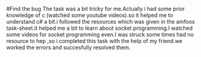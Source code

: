#Find the bug 
The task was a bit tricky for me.Actually i had some prior knowledge of c (watched some youtube videos).so it helped me to understand c# a bit.i followed the resources which was given in the amfoos task-sheet.it helped me a bit to learn about socket programming.I watched some videos for socket programming even.I was struck some times had no resource to hep ,so i completed this task with the help of my friend.we worked the errors and succesfully resolved them.
